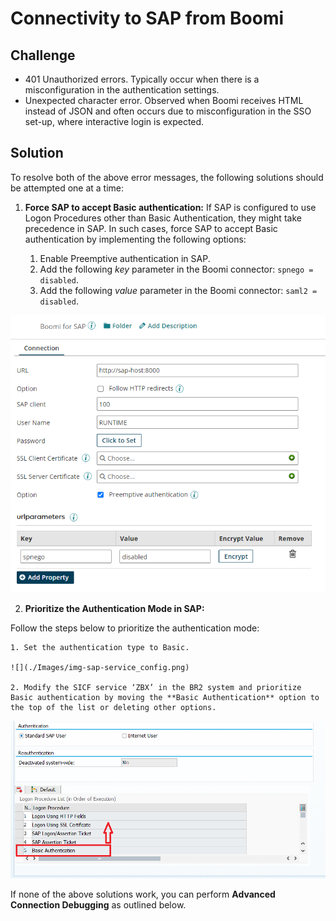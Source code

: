 # Connectivity to SAP from Boomi

<head>
  <meta name="guidename" content="Boomi for SAP"/>
  <meta name="context" content="GUID-66496ac5-a269-4fe9-a191-dfd60acd02e2"/>
</head>

## Challenge

- 401 Unauthorized errors. Typically occur when there is a misconfiguration in the authentication settings. 
- Unexpected character error. Observed when Boomi receives HTML instead of JSON and often occurs due to misconfiguration in the SSO set-up, where interactive login is expected.

## Solution

To resolve both of the above error messages, the following solutions should be attempted one at a time:

1. **Force SAP to accept Basic authentication:** If SAP is configured to use Logon Procedures other than Basic Authentication, they might take precedence in SAP. In such cases, force SAP to accept Basic authentication by implementing the following options:

    1. Enable Preemptive authentication in SAP.
    2. Add the following *key* parameter in the Boomi connector: `spnego = disabled`.
    3. Add the following *value* parameter in the Boomi connector: `saml2 = disabled`.

![](./Images/img-sap-connector_disable_spnego.png)

2. **Prioritize the Authentication Mode in SAP:** 

Follow the steps below to prioritize the authentication mode:

    1. Set the authentication type to Basic.

    ![](./Images/img-sap-service_config.png) 

    2. Modify the SICF service ‘ZBX’ in the BR2 system and prioritize Basic authentication by moving the **Basic Authentication** option to the top of the list or deleting other options.

![](./Images/img-sap-service_config_order.png) 

If none of the above solutions work, you can perform **Advanced Connection Debugging** as outlined below. 

